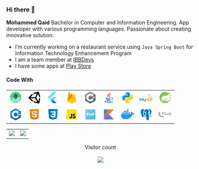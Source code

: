 ### Hi there 👋

<!--<table style="border: none;">
    <tr>
        <td>
        <strong>Mohammed Qaid</strong> Bachelor in Computer and Information Engineering. App developer with various programming languages. Passionate about creating innovative solution.</td>
        <td><img src="gifs/glasses-confuse.gif" /></td>
    </tr>
</table>
-->
<strong>Mohammed Qaid</strong> Bachelor in Computer and Information Engineering. App developer with various programming languages. Passionate about creating innovative solution.</td>


- I’m currently working on a restaurant service using ```Java Spring Boot``` for Information Technology Enhancement Program
- I am a team member at [IBBDevs](https://www.facebook.com/IBBDevs/)
- I have some apps at [Play Store](https://play.google.com/store/apps/developer?id=MoAmri)

#### Code With
<table style="border: none;" align="center">
    <tr>
        <td>
            <img src="icons/icons8-android-studio-96.png" title="Android" width="36" />
        </td>
        <td>
            <img src="icons/icons8-unity-100.png" title="Unity" width="36" />
        </td>
        <td>
            <img src="icons/icons8-flutter-96.png" title="Flutter" width="36" />
        </td>
        <td>
            <img src="icons/icons8-firebase-96.png" title="Firebase" width="36" />
        </td>
        <td>
            <img src="icons/icons8-c-sharp-logo-96.png" title="C#" width="36" />
        </td>
        <td>
            <img src="icons/icons8-java-96.png" title="Java" width="36" />
        </td>
        <td>
            <img src="icons/icons8-python-96.png" title="Python" width="36" />
        </td>
        <td>
            <img src="icons/icons8-mysql-logo-96.png" title="MySQL" width="36" />
        </td>
        <td>
            <img src="icons/icons8-spring-boot-100.png" title="Spring Boot" width="36" />
        </td>
    </tr>
    <tr>
        <td>
            <img src="icons/icons8-c++-96.png" title="C++" width="36" />
        </td>
        <td>
            <img src="icons/icons8-html-5-96.png" title="HTML" width="36" />
        </td>
        <td>
            <img src="icons/icons8-css3-96.png" title="CSS" width="36" />
        </td>
        <td>
            <img src="icons/icons8-javascript-96.png" title="JavaScript" width="36" />
        </td>
        <td>
            <img src="icons/icons8-php-96.png" title="PHP" width="36" />
        </td>
        <td>
            <img src="icons/icons8-kotlin-96.png" title="Kotlin" width="36" />
        </td>
        <td>
            <img src="icons/icons8-docker-100.png" title="Docker" width="36" />
        </td>
        <td>
            <img src="icons/icons8-postgres-100.png" title="Postgres" width="36" />
        </td>
        <td>
            <img src="icons/icons8-flask-96.png" title="Flask" width="36" />
        </td>
    </tr>
</table>

<table style="border: none;" align="center">
    <tr>
        <td>
            <picture>
              <source
                srcset="https://github-readme-stats.vercel.app/api?username=EngMoAmri&show_icons=true&theme=dark"
                media="(prefers-color-scheme: dark)"
              />
              <source
                srcset="https://github-readme-stats.vercel.app/api?username=EngMoAmri&show_icons=true"
                media="(prefers-color-scheme: light), (prefers-color-scheme: no-preference)"
              />
              <img src="https://github-readme-stats.vercel.app/api?username=EngMoAmri&show_icons=true" />
            </picture>
        </td>
        <td>
            <picture>
              <source
                srcset="https://github-readme-stats.vercel.app/api/top-langs/?username=EngMoAmri&layout=donut&theme=dark"
                media="(prefers-color-scheme: dark)"
              />
              <source
                srcset="https://github-readme-stats.vercel.app/api/top-langs/?username=EngMoAmri&layout=donut"
                media="(prefers-color-scheme: light), (prefers-color-scheme: no-preference)"
              />
              <img src="https://github-readme-stats.vercel.app/api/top-langs/?username=EngMoAmri&layout=donut" />
            </picture>
        </td>
    </tr>
</table>

<p align="center"> 
  Visitor count <br><br>
  <img src="https://profile-counter.glitch.me/EngMoAmri/count.svg" />
</p>
